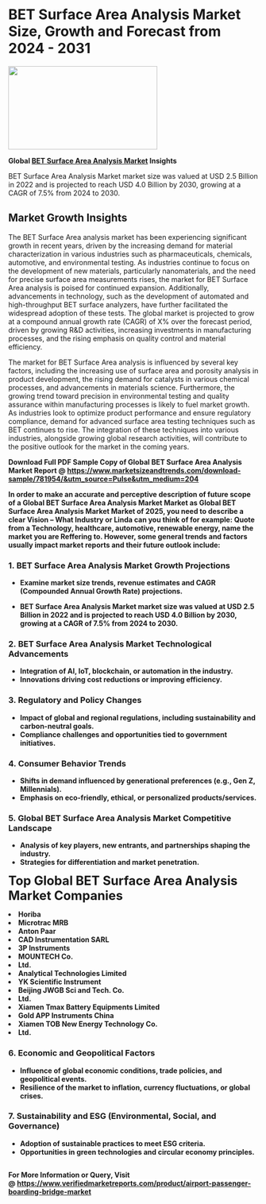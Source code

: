 <H1>BET Surface Area Analysis Market Size, Growth and Forecast from 2024 - 2031</H1><img class="aligncenter size-medium wp-image-584254" src="https://thirdeyenews.in/wp-content/uploads/2024/09/Global-Market-Research-300x168.jpeg" alt="" width="300" height="168" /><p><strong>Global&nbsp;<a href="https://www.marketsizeandtrends.com/download-sample/781954/&amp;utm_source=Pulse&amp;utm_medium=204">BET Surface Area Analysis Market</a> Insights</strong></p><p>BET Surface Area Analysis Market market size was valued at USD 2.5 Billion in 2022 and is projected to reach USD 4.0 Billion by 2030, growing at a CAGR of 7.5% from 2024 to 2030.</p><p><h2>Market Growth Insights</h2> <p>The BET Surface Area analysis market has been experiencing significant growth in recent years, driven by the increasing demand for material characterization in various industries such as pharmaceuticals, chemicals, automotive, and environmental testing. As industries continue to focus on the development of new materials, particularly nanomaterials, and the need for precise surface area measurements rises, the market for BET Surface Area analysis is poised for continued expansion. Additionally, advancements in technology, such as the development of automated and high-throughput BET surface analyzers, have further facilitated the widespread adoption of these tests. The global market is projected to grow at a compound annual growth rate (CAGR) of X% over the forecast period, driven by growing R&D activities, increasing investments in manufacturing processes, and the rising emphasis on quality control and material efficiency.</p> <p><strong></strong></p> <p>The market for BET Surface Area analysis is influenced by several key factors, including the increasing use of surface area and porosity analysis in product development, the rising demand for catalysts in various chemical processes, and advancements in materials science. Furthermore, the growing trend toward precision in environmental testing and quality assurance within manufacturing processes is likely to fuel market growth. As industries look to optimize product performance and ensure regulatory compliance, demand for advanced surface area testing techniques such as BET continues to rise. The integration of these techniques into various industries, alongside growing global research activities, will contribute to the positive outlook for the market in the coming years.</p> <p><strong></p><p><span class=""><strong>Download Full PDF Sample Copy of Global BET Surface Area Analysis Market Report</strong> @ <a href="https://www.marketsizeandtrends.com/download-sample/781954/&amp;utm_source=Pulse&amp;utm_medium=204" target="_blank">https://www.marketsizeandtrends.com/download-sample/781954/&amp;utm_source=Pulse&amp;utm_medium=204</a></span></p><p>In order to make an accurate and perceptive description of future scope of a Global&nbsp;BET Surface Area Analysis Market Market as Global&nbsp;BET Surface Area Analysis Market Market of 2025, you need to describe a clear Vision &ndash; What Industry or Linda can you think of for example: Quote from a Technology, healthcare, automotive, renewable energy, name the market you are Reffering to. However, some general trends and factors usually impact market reports and their future outlook include:</p><h3>1.&nbsp;<strong>BET Surface Area Analysis Market Growth Projections</strong></h3><ul><li>Examine market size trends, revenue estimates and CAGR (Compounded Annual Growth Rate) projections.</li><li><p>BET Surface Area Analysis Market market size was valued at USD 2.5 Billion in 2022 and is projected to reach USD 4.0 Billion by 2030, growing at a CAGR of 7.5% from 2024 to 2030.</p></li></ul><h3>2.&nbsp;<strong>BET Surface Area Analysis Market Technological Advancements</strong></h3><ul><li>Integration of AI, IoT, blockchain, or automation in the industry.</li><li>Innovations driving cost reductions or improving efficiency.</li></ul><h3>3.&nbsp;<strong>Regulatory and Policy Changes</strong></h3><ul><li>Impact of global and regional regulations, including sustainability and carbon-neutral goals.</li><li>Compliance challenges and opportunities tied to government initiatives.</li></ul><h3>4.&nbsp;<strong>Consumer Behavior Trends</strong></h3><ul><li>Shifts in demand influenced by generational preferences (e.g., Gen Z, Millennials).</li><li>Emphasis on eco-friendly, ethical, or personalized products/services.</li></ul><h3>5.&nbsp;<strong>Global BET Surface Area Analysis Market Competitive Landscape</strong></h3><ul><li>Analysis of key players, new entrants, and partnerships shaping the industry.</li><li>Strategies for differentiation and market penetration.</li></ul><p data-pm-slice="1 1 []"><span style="color: inherit; font-family: inherit; font-size: 25px;">Top Global BET Surface Area Analysis Market Companies</span></p><div class="" data-test-id=""><p><li>Horiba</li><li> Microtrac MRB</li><li> Anton Paar</li><li> CAD Instrumentation SARL</li><li> 3P Instruments</li><li> MOUNTECH Co.</li><li> Ltd.</li><li> Analytical Technologies Limited</li><li> YK Scientific Instrument</li><li> Beijing JWGB Sci and Tech. Co.</li><li> Ltd.</li><li> Xiamen Tmax Battery Equipments Limited</li><li> Gold APP Instruments China</li><li> Xiamen TOB New Energy Technology Co.</li><li> Ltd.</li></p></div><h3>6.&nbsp;<strong>Economic and Geopolitical Factors</strong></h3><ul><li>Influence of global economic conditions, trade policies, and geopolitical events.</li><li>Resilience of the market to inflation, currency fluctuations, or global crises.</li></ul><h3>7.&nbsp;<strong>Sustainability and ESG (Environmental, Social, and Governance)</strong></h3><ul><li>Adoption of sustainable practices to meet ESG criteria.</li><li>Opportunities in green technologies and circular economy principles.</li></ul><h2><strong style="font-size: 14px;">For More Information or Query, Visit @&nbsp;</strong><a style="background-color: #ffffff; font-size: 14px;" href="https://www.marketsizeandtrends.com/report/bet-surface-area-analysis-market/" target="_blank">https://www.verifiedmarketreports.com/product/airport-passenger-boarding-bridge-market</a></h2>
